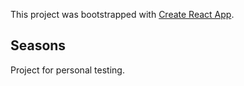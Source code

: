 This project was bootstrapped with [Create React App](https://github.com/facebook/create-react-app).

## Seasons

Project for personal testing.
